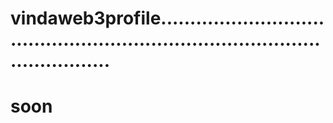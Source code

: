 # vindaweb3profile..................................................................................................
# soon
